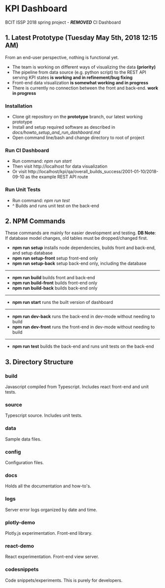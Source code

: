 # KPI Dashboard

BCIT ISSP 2018 spring project - ***REMOVED*** CI Dashboard


## 1. Latest Prototype (Tuesday May 5th, 2018 12:15 AM)
From an end-user perspective, nothing is functional yet.

* The team is working on different ways of visualizing the data **(priority)**
* The pipeline from data source (e.g. python script) to the REST API serving KPI states **is working and in refinement/bug fixing**
* Front-end data visualization **is somewhat working and in progress**
* There is currently no connection between the front and back-end. **work in progress**

### Installation

* Clone git repository on the **prototype** branch, our latest working prototype
* Install and setup required software as described in *docs/howto_setup_and_run_dashboard.md*
* Open command line/bash and change directory to root of project

### Run CI Dashboard

* Run command: *npm run start*
* Then visit http://localhost for data visualization
* Or visit http://localhost/kpi/qa/overall_builds_success/2001-01-10/2018-09-10 as the example REST API route

### Run Unit Tests

* Run command: *npm run test*
* ^ Builds and runs unit test on the back-end


## 2. NPM Commands
These commands are mainly for easier development and testing. **DB Note**: If database model changes, old tables must be dropped/changed first.

* **npm run setup** installs node dependencies, builds front and back-end, and setup database
* **npm run setup-front** setup front-end only
* **npm run setup-back** setup back-end only, including the database
***
* **npm run build** builds front and back-end
* **npm run build-front** builds front-end only
* **npm run build-back** builds back-end only
***
* **npm run start** runs the built version of dashboard
***
* **npm run dev-back** runs the back-end in dev-mode without needing to build
* **npm run dev-front** runs the front-end in dev-mode without needing to build
***
* **npm run test** builds the back-end and runs unit tests on the back-end


## 3. Directory Structure

### build
Javascript compiled from Typescript. Includes react front-end and unit tests.

### source
Typescript source. Includes unit tests.

### data
Sample data files.

### config
Configuration files.

### docs
Holds all the documentation and how-to's.

### logs
Server error logs organized by date and time.

### plotly-demo
Plotly.js experimentation. Front-end library.

### react-demo
React experimentation. Front-end view server.

### codesnippets
Code snippets/experiments. This is purely for developers.